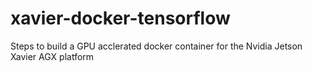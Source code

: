 # xavier-docker-tensorflow
Steps to build a GPU acclerated docker container for the Nvidia Jetson Xavier AGX platform
